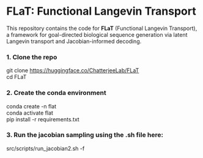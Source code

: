 # FLaT: Functional Langevin Transport

This repository contains the code for **FLaT** (Functional Langevin Transport), a framework for goal-directed biological sequence generation via latent Langevin transport and Jacobian-informed decoding.



### 1. Clone the repo
git clone https://huggingface.co/ChatterjeeLab/FLaT  
cd FLaT

### 2. Create the conda environment
conda create -n flat  
conda activate flat  
pip install -r requirements.txt


### 3. Run the jacobian sampling using the .sh file here:
src/scripts/run_jacobian2.sh -f